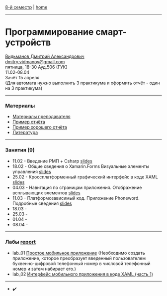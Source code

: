 [8-й семестр](../2022_8_sem.md) | [home](../README.md)
____________________________________
# Программирование смарт-устройств
[Видьманов Дмитрий Александрович](https://studizba.com/hs/151-mgtu-im-baumana/teachers/172-kafedra-iu-3-informacionnye-sistemy-i-te/5094-vidmanov-dmitrij-aleksandrovich.html) \
dmitry.vidmanov@gmail.com \
пятница, 18-30 Ауд.506 (ГУК)\
11.02-08.04 \
Зачёт 15 апреля \
(Для автомата нужно выполнить 3 практикума и оформить отчёт - один на 3 практикума)
____________________________________
### Материалы

* [Материалы преподавателя](https://disk.yandex.ru/d/A5lI-FMADD132Q)
* [Пример отчёта](https://docs.yandex.ru/docs/view?url=ya-disk-public%3A%2F%2FIJNN%2BG1ES7lsjzNGM%2F1ouurcoJoCpbsJKaLocvWHV7e%2FjaZ06Qg9WXlQ5Bay60Ufq%2FJ6bpmRyOJonT3VoXnDag%3D%3D%3A%2F1%2F%D0%9F%D1%80%D0%B8%D0%BC%D0%B5%D1%80%20%D0%BE%D1%82%D1%87%D0%B5%D1%82%D0%B0.pdf&name=%D0%9F%D1%80%D0%B8%D0%BC%D0%B5%D1%80%20%D0%BE%D1%82%D1%87%D0%B5%D1%82%D0%B0.pdf)
* [Пример хорошего отчёта](https://docs.google.com/document/d/1z15XGFY55yyDikwxpyLX0a2xBH2q9Oy1/edit?usp=sharing&ouid=104050528212751164470&rtpof=true&sd=true)
* [Литература](https://disk.yandex.ru/d/A5lI-FMADD132Q/literature)
____________________________________
### Занятия (9)

* 11.02 - Введение РМП + Csharp [slides](https://docs.yandex.ru/docs/view?url=ya-disk-public%3A%2F%2FIJNN%2BG1ES7lsjzNGM%2F1ouurcoJoCpbsJKaLocvWHV7e%2FjaZ06Qg9WXlQ5Bay60Ufq%2FJ6bpmRyOJonT3VoXnDag%3D%3D%3A%2F1%2F%D0%A1%D0%B5%D0%BC%D0%B8%D0%BD%D0%B0%D1%80.%20%D0%92%D0%B2%D0%B5%D0%B4%D0%B5%D0%BD%D0%B8%D0%B5%20%D0%A0%D0%9C%D0%9F%20%2B%20Csharp.pptx&name=%D0%A1%D0%B5%D0%BC%D0%B8%D0%BD%D0%B0%D1%80.%20%D0%92%D0%B2%D0%B5%D0%B4%D0%B5%D0%BD%D0%B8%D0%B5%20%D0%A0%D0%9C%D0%9F%20%2B%20Csharp.pptx)
* 18.02 - Общие сведения о Xamarin.Forms Визуальные элементы управления [slides](https://docs.yandex.ru/docs/view?url=ya-disk-public%3A%2F%2FIJNN%2BG1ES7lsjzNGM%2F1ouurcoJoCpbsJKaLocvWHV7e%2FjaZ06Qg9WXlQ5Bay60Ufq%2FJ6bpmRyOJonT3VoXnDag%3D%3D%3A%2F2%2F%D0%A1%D0%B5%D0%BC%D0%B8%D0%BD%D0%B0%D1%80.%20%D0%BF%D1%80%D0%B8%D0%BB%D0%BE%D0%B6%D0%B5%D0%BD%D0%B8%D0%B5%20XF.pptx&name=%D0%A1%D0%B5%D0%BC%D0%B8%D0%BD%D0%B0%D1%80.%20%D0%BF%D1%80%D0%B8%D0%BB%D0%BE%D0%B6%D0%B5%D0%BD%D0%B8%D0%B5%20XF.pptx)
* 25.02 - Кроссплатформенный графический интерфейс в коде XAML [slides](https://docs.yandex.ru/docs/view?url=ya-disk-public%3A%2F%2FIJNN%2BG1ES7lsjzNGM%2F1ouurcoJoCpbsJKaLocvWHV7e%2FjaZ06Qg9WXlQ5Bay60Ufq%2FJ6bpmRyOJonT3VoXnDag%3D%3D%3A%2F3%2F%D0%A1%D0%B5%D0%BC%D0%B8%D0%BD%D0%B0%D1%80.%20%D0%98%D0%BD%D1%82%D0%B5%D1%80%D1%84%D0%B5%D0%B9%D1%81%20%D0%B2%20%D0%BA%D0%BE%D0%B4%D0%B5%20XAML.pptx&name=%D0%A1%D0%B5%D0%BC%D0%B8%D0%BD%D0%B0%D1%80.%20%D0%98%D0%BD%D1%82%D0%B5%D1%80%D1%84%D0%B5%D0%B9%D1%81%20%D0%B2%20%D0%BA%D0%BE%D0%B4%D0%B5%20XAML.pptx)
* 04.03 - Навигация по страницам приложения. Отображение всплывающих элементов [slides](https://docs.yandex.ru/docs/view?url=ya-disk-public%3A%2F%2FIJNN%2BG1ES7lsjzNGM%2F1ouurcoJoCpbsJKaLocvWHV7e%2FjaZ06Qg9WXlQ5Bay60Ufq%2FJ6bpmRyOJonT3VoXnDag%3D%3D%3A%2F4%2F%D0%A1%D0%B5%D0%BC%D0%B8%D0%BD%D0%B0%D1%80.%20%D0%9D%D0%B0%D0%B2%D0%B8%D0%B3%D0%B0%D1%86%D0%B8%D1%8F%20%D0%BF%D0%BE%20%D1%81%D1%82%D1%80%D0%B0%D0%BD%D0%B8%D1%86%D0%B0%D0%BC.pptx&name=%D0%A1%D0%B5%D0%BC%D0%B8%D0%BD%D0%B0%D1%80.%20%D0%9D%D0%B0%D0%B2%D0%B8%D0%B3%D0%B0%D1%86%D0%B8%D1%8F%20%D0%BF%D0%BE%20%D1%81%D1%82%D1%80%D0%B0%D0%BD%D0%B8%D1%86%D0%B0%D0%BC.pptx)
* 11.03 - Платформозависимый код. Приложение Phoneword. Подробные сведения [slides](https://docs.yandex.ru/docs/view?url=ya-disk-public%3A%2F%2FIJNN%2BG1ES7lsjzNGM%2F1ouurcoJoCpbsJKaLocvWHV7e%2FjaZ06Qg9WXlQ5Bay60Ufq%2FJ6bpmRyOJonT3VoXnDag%3D%3D%3A%2F5%2F%D0%A1%D0%B5%D0%BC%D0%B8%D0%BD%D0%B0%D1%80.%20%D0%9F%D0%BB%D0%B0%D1%82%D1%84%D0%BE%D1%80%D0%BC%D0%BE%D0%B7%D0%B0%D0%B2%D0%B8%D1%81%D0%B8%D0%BC%D1%8B%D0%B9%20%D0%BA%D0%BE%D0%B4%2C%20%D0%BF%D1%80%D0%BE%D0%B5%D0%BA%D1%82%20Phoneword.pptx&name=%D0%A1%D0%B5%D0%BC%D0%B8%D0%BD%D0%B0%D1%80.%20%D0%9F%D0%BB%D0%B0%D1%82%D1%84%D0%BE%D1%80%D0%BC%D0%BE%D0%B7%D0%B0%D0%B2%D0%B8%D1%81%D0%B8%D0%BC%D1%8B%D0%B9%20%D0%BA%D0%BE%D0%B4%2C%20%D0%BF%D1%80%D0%BE%D0%B5%D0%BA%D1%82%20Phoneword.pptx)
* 18.03 -  
* 25.03 -   
* 01.04 -  
* 08.04 -  


____________________________________

### Лабы [report](https://docs.google.com/document/d/1_DY_YS8K6DdOEVAZdVN_AQRpSEOXexo2/edit?usp=sharing&ouid=104050528212751164470&rtpof=true&sd=true)

* lab_01 [Простое мобильное приложение](https://docs.yandex.ru/docs/view?url=ya-disk-public%3A%2F%2FIJNN%2BG1ES7lsjzNGM%2F1ouurcoJoCpbsJKaLocvWHV7e%2FjaZ06Qg9WXlQ5Bay60Ufq%2FJ6bpmRyOJonT3VoXnDag%3D%3D%3A%2F2%2F%D0%97%D0%B0%D0%B4%D0%B0%D0%BD%D0%B8%D0%B5.%20%D0%BF%D1%80%D0%B8%D0%BB%D0%BE%D0%B6%D0%B5%D0%BD%D0%B8%D0%B5%20XF.docx&name=%D0%97%D0%B0%D0%B4%D0%B0%D0%BD%D0%B8%D0%B5.%20%D0%BF%D1%80%D0%B8%D0%BB%D0%BE%D0%B6%D0%B5%D0%BD%D0%B8%D0%B5%20XF.docx) (Необходимо создать приложение, которое преобразует
введенный пользователем буквенно-цифровой телефонный номер в числовой телефонный
номер и затем набирает его.)
* lab_02 [Интерфейс мобильного приложения в коде XAML (часть 1)](https://docs.yandex.ru/docs/view?url=ya-disk-public%3A%2F%2FIJNN%2BG1ES7lsjzNGM%2F1ouurcoJoCpbsJKaLocvWHV7e%2FjaZ06Qg9WXlQ5Bay60Ufq%2FJ6bpmRyOJonT3VoXnDag%3D%3D%3A%2F3%2F%D0%97%D0%B0%D0%B4%D0%B0%D0%BD%D0%B8%D0%B5.%20XAML%20(%D1%87%D0%B0%D1%81%D1%82%D1%8C%201).docx&name=%D0%97%D0%B0%D0%B4%D0%B0%D0%BD%D0%B8%D0%B5.%20XAML%20(%D1%87%D0%B0%D1%81%D1%82%D1%8C%201).docx)

____________________________________

* ✔️
